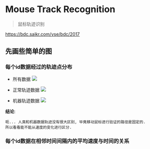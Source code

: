 # Mouse Track Recognition

> 鼠标轨迹识别

https://bdc.saikr.com/vse/bdc/2017

## 先画些简单的图

### 每个id数据经过的轨迹点分布

+ 所有数据
![](https://raw.githubusercontent.com/oaoouo/mouse_track_recognition/master/imgs/track.png)

+ 正常轨迹数据
![](https://raw.githubusercontent.com/oaoouo/mouse_track_recognition/master/imgs/track_h.png)

+ 机器轨迹数据
![](https://raw.githubusercontent.com/oaoouo/mouse_track_recognition/master/imgs/track_c.png)

**结论**:

    呃... 人类和机器数据轨迹没有很大区别, 毕竟移动鼠标进行验证的路径是固定的.
    所以看看能不能从速度的变化进行区分.

### 每个id数据在相邻时间间隔内的平均速度与时间的关系
